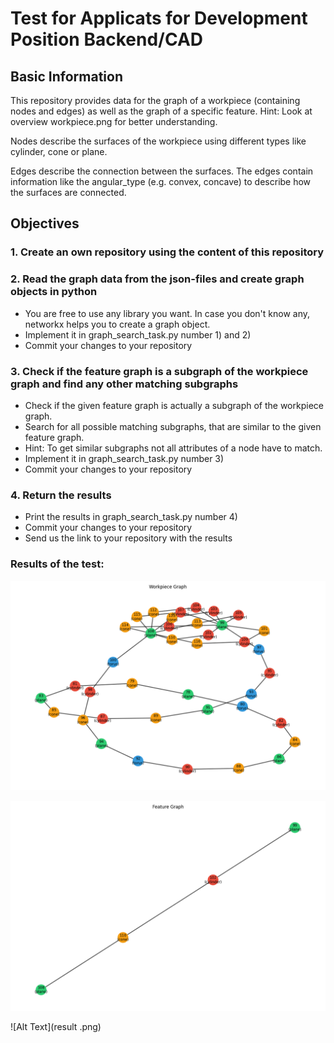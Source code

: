 # Test for Applicats for Development Position Backend/CAD

## Basic Information

This repository provides data for the graph of a workpiece (containing nodes and edges) as well as the graph of a specific feature.
Hint: Look at overview workpiece.png for better understanding.

Nodes describe the surfaces of the workpiece using different types like cylinder, cone or plane.

Edges describe the connection between the surfaces. The edges contain information like the angular_type (e.g. convex, concave) to describe how the surfaces are connected.

## Objectives

### 1. Create an own repository using the content of this repository


### 2. Read the graph data from the json-files and create graph objects in python

- 	You are free to use any library you want. In case you don't know any, networkx helps you to create a graph object.
- 	Implement it in graph_search_task.py number 1) and 2)
- 	Commit your changes to your repository


### 3. Check if the feature graph is a subgraph of the workpiece graph and find any other matching subgraphs 

-   Check if the given feature graph is actually a subgraph of the workpiece graph.
-   Search for all possible matching subgraphs, that are similar to the given feature graph.
-   Hint: To get similar subgraphs not all attributes of a node have to match.
-   Implement it in graph_search_task.py number 3)
-   Commit your changes to your repository


### 4. Return the results

-   Print the results in graph_search_task.py number 4)
-   Commit your changes to your repository
-   Send us the link to your repository with the results


### Results of the test:

![Alt Text](Workpiece_graph.png)

![Alt Text](Feature_graph.png)

![Alt Text](result .png)

